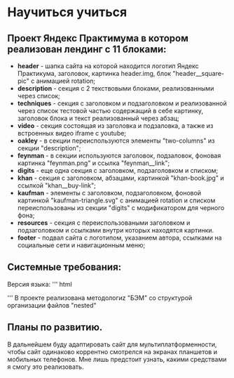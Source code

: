 # Научиться учиться

## Проект **Яндекс Практимума** в котором реализован лендинг с 11 блоками:

- **header** - шапка сайта на которой находится логотип Яндекс Практикума, заголовок, картинка header.img, блок "header\_\_square-pic" с анимацией rotation;
- **description** - секция с 2 текствовыми блоками, реализованными через список;
- **techniques** - секция с заголовком и подзаголовком и реализованной через список тестовой частью содержащий в себе картинку, заголовок блока и текст реализованный через абзац;
- **video** - секция состоящая из заголовка и подзаловка, а также из встроенных видео iframe с youtube;
- **oakley** - в секции переиспользуются элементы "two-columns" из секции "description";
- **feynman** - в секции используются заголовок, подзаловок, фоновая картинка "feynman.png" и ссылка "feynman\_\_link";
- **digits** - еще одна секция с заголовком, подзаголовком и списком;
- **khan** - секция с заголовком, абзацами, картинкой "khan-book.jpg" и ссылкой "khan\_\_buy-link";
- **kaufman** - элементы с заголовком, подзаголовком, фоновой картинкой "kaufman-triangle.svg" с анимацией rotation  и списком переиспользованы из секции "digits" c модификатором для черного фона;
- **resources** - секция с переиспользоваными заголовком и подзаголовком и ссылками внутри которых находятся картинки.
- **footer** - подвал сайта с логотипом, указанием автора, ссылками на социальные сети и навигационным меню;

## Системные требования:

Версия языка:
''' html

<html lang="ru">
'''
В проекте реализована методологиz "БЭМ" со структурой организации файлов "nested"

## Планы по развитию.

В дальнейшем буду адаптировать сайт для мультиплатформенности, чтобы сайт одинаково коррентно смотрелся на экранах планшетов и мобильных телефонов. Мне лишь предстоит узнать, какими средствами я смогу это реализовать.
